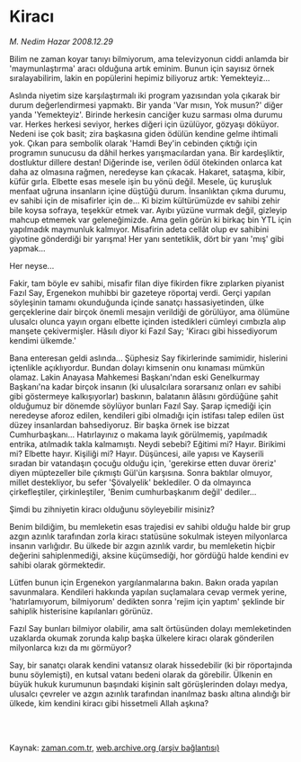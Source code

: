 # Kiracı

*M. Nedim Hazar 2008.12.29*

<td class="columnist-detail">
<p>Bilim ne zaman koyar tanıyı bilmiyorum, ama televizyonun ciddi anlamda bir 'maymunlaştırma' aracı olduğuna artık eminim. Bunun için sayısız örnek sıralayabilirim, lakin en popülerini hepimiz biliyoruz artık: Yemekteyiz...</p>
<p>
<div id="haberMetinDiv">
<p>Aslında niyetim size karşılaştırmalı iki program yazısından yola çıkarak bir durum değerlendirmesi yapmaktı. Bir yanda 'Var mısın, Yok musun?' diğer yanda 'Yemekteyiz'. Birinde herkesin canciğer kuzu sarması olma durumu var. Herkes herkesi seviyor, herkes diğeri için üzülüyor, gözyaşı döküyor. Nedeni ise çok basit; zira başkasına giden ödülün kendine gelme ihtimali yok. Çıkan para sembolik olarak 'Hamdi Bey'in cebinden çıktığı için programın sunucusu da dâhil herkes yarışmacılardan yana. Bir kardeşliktir, dostluktur dillere destan! Diğerinde ise, verilen ödül ötekinden onlarca kat daha az olmasına rağmen, neredeyse kan çıkacak. Hakaret, sataşma, kibir, küfür gırla. Elbette esas mesele işin bu yönü değil. Mesele, üç kuruşluk menfaat uğruna insanların içine düştüğü durum. İnsanlıktan çıkma durumu, ev sahibi için de misafirler için de... Ki bizim kültürümüzde ev sahibi zehir bile koysa sofraya, teşekkür etmek var. Ayıbı yüzüne vurmak değil, gizleyip mahcup etmemek var geleneğimizde. Ama gelin görün ki birkaç bin YTL için yapılmadık maymunluk kalmıyor. Misafirin adeta cellât olup ev sahibini giyotine gönderdiği bir yarışma! Her yanı sentetiklik, dört bir yanı 'mış' gibi yapmak...
<p>Her neyse...
<p>Fakir, tam böyle ev sahibi, misafir filan diye fikirden fikre zıplarken piyanist Fazıl Say, Ergenekon muhibbi bir gazeteye röportaj verdi. Gerçi yapılan söyleşinin tamamı okunduğunda içinde sanatçı hassasiyetinden, ülke gerçeklerine dair birçok önemli mesajın verildiği de görülüyor, ama ölümüne ulusalcı olunca yayın organı elbette içinden istedikleri cümleyi cımbızla alıp manşete çekivermişler. Hâsılı diyor ki Fazıl Say; 'Kiracı gibi hissediyorum kendimi ülkemde.'
<p>Bana enteresan geldi aslında... Şüphesiz Say fikirlerinde samimidir, hislerini içtenlikle açıklıyordur. Bundan dolayı kimsenin onu kınaması mümkün olamaz. Lakin Anayasa Mahkemesi Başkanı'ndan eski Genelkurmay Başkanı'na kadar birçok insanın (ki ulusalcılara sorarsanız onları ev sahibi gibi göstermeye kalkışıyorlar) baskının, balatanın âlâsını gördüğüne şahit olduğumuz bir dönemde söylüyor bunları Fazıl Say. Şarap içmediği için neredeyse aforoz edilen, kendileri gibi olmadığı için istifası talep edilen üst düzey insanlardan bahsediyoruz. Bir başka örnek ise bizzat Cumhurbaşkanı... Hatırlayınız o makama layık görülmemiş, yapılmadık entrika, atılmadık takla kalmamıştı. Neydi sebebi? Eğitimi mi? Hayır. Birikimi mi? Elbette hayır. Kişiliği mi? Hayır. Düşüncesi, aile yapısı ve Kayserili sıradan bir vatandaşın çocuğu olduğu için, 'gerekirse etten duvar öreriz' diyen müptezeller bile çıkmıştı Gül'ün karşısına. Sonra baktılar olmuyor, millet destekliyor, bu sefer 'Şövalyelik' beklediler. O da olmayınca çirkefleştiler, çirkinleştiler, 'Benim cumhurbaşkanım değil' dediler...
<p>Şimdi bu zihniyetin kiracı olduğunu söyleyebilir misiniz?
<p>Benim bildiğim, bu memleketin esas trajedisi ev sahibi olduğu halde bir grup azgın azınlık tarafından zorla kiracı statüsüne sokulmak isteyen milyonlarca insanın varlığıdır. Bu ülkede bir azgın azınlık vardır, bu memleketin hiçbir değerini sahiplenmediği, aksine küçümsediği, hor gördüğü halde kendini ev sahibi olarak görmektedir. 
<p>Lütfen bunun için Ergenekon yargılanmalarına bakın. Bakın orada yapılan savunmalara. Kendileri hakkında yapılan suçlamalara cevap vermek yerine, 'hatırlamıyorum, bilmiyorum' dedikten sonra 'rejim için yaptım' şeklinde bir sahiplik histerisine kapılanları görünüz. 
<p>Fazıl Say bunları bilmiyor olabilir, ama salt örtüsünden dolayı memleketinden uzaklarda okumak zorunda kalıp başka ülkelere kiracı olarak gönderilen milyonlarca kızı da mı görmüyor?
<p>Say, bir sanatçı olarak kendini vatansız olarak hissedebilir (ki bir röportajında bunu söylemişti), en kutsal vatanı bedeni olarak da görebilir. Ülkenin en büyük hukuk kurumunun başındaki kişinin salt görüşlerinden dolayı medya, ulusalcı çevreler ve azgın azınlık tarafından inanılmaz baskı altına alındığı bir ülkede, kim kendini kiracı gibi hissetmeli Allah aşkına?</p></p></p></p></p></p></p></p></p></div>
</p>


<p><br>
		 </br></p></td>

Kaynak: [zaman.com.tr](http://zaman.com.tr/yazar.do?yazino=789398), [web.archive.org (arşiv bağlantısı)](http://web.archive.org/web/20120415182211/http://www.zaman.com.tr:80/yazar.do?yazino=789398)
